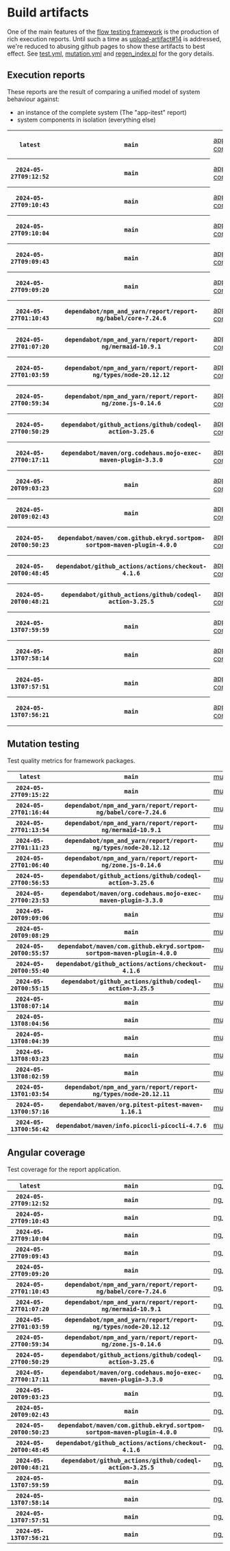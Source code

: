 # Build artifacts

One of the main features of the [flow testing framework](https://github.com/Mastercard/flow) is the production of rich execution reports.
Until such a time as [upload-artifact#14](https://github.com/actions/upload-artifact/issues/14) is addressed, we're reduced to abusing github pages to show these artifacts to best effect.
See [test.yml](https://github.com/Mastercard/flow/blob/main/.github/workflows/test.yml), [mutation.yml](https://github.com/Mastercard/flow/blob/main/.github/workflows/mutation.yml) and [regen_index.pl](https://github.com/Mastercard/flow/blob/pages/regen_index.pl) for the gory details.

## Execution reports

These reports are the result of comparing a unified model of system behaviour against:
 * an instance of the complete system (The "app-itest" report)
 * system components in isolation (everything else)

<!-- start:execution -->
<table>
	<tbody>
		<tr> <th><code>latest</code></th>
			 <th><code>main</code></th>
			<td><a href="execution/latest/app-core/target/mctf/latest/index.html">app-core</a></td>
			<td><a href="execution/latest/app-histogram/target/mctf/latest/index.html">app-histogram</a></td>
			<td><a href="execution/latest/app-itest/target/mctf/latest/index.html">app-itest</a></td>
			<td><a href="execution/latest/app-queue/target/mctf/latest/index.html">app-queue</a></td>
			<td><a href="execution/latest/app-store/target/mctf/latest/index.html">app-store</a></td>
			<td><a href="execution/latest/app-ui/target/mctf/latest/index.html">app-ui</a></td>
			<td><a href="execution/latest/app-web-ui/target/mctf/latest/index.html">app-web-ui</a></td>
		</tr>
		<tr> <th><code>2024-05-27T09:12:52</code></th>
			 <th><code>main</code></th>
			<td><a href="execution/1716801172/app-core/target/mctf/latest/index.html">app-core</a></td>
			<td><a href="execution/1716801172/app-histogram/target/mctf/latest/index.html">app-histogram</a></td>
			<td><a href="execution/1716801172/app-itest/target/mctf/latest/index.html">app-itest</a></td>
			<td><a href="execution/1716801172/app-queue/target/mctf/latest/index.html">app-queue</a></td>
			<td><a href="execution/1716801172/app-store/target/mctf/latest/index.html">app-store</a></td>
			<td><a href="execution/1716801172/app-ui/target/mctf/latest/index.html">app-ui</a></td>
			<td><a href="execution/1716801172/app-web-ui/target/mctf/latest/index.html">app-web-ui</a></td>
		</tr>
		<tr> <th><code>2024-05-27T09:10:43</code></th>
			 <th><code>main</code></th>
			<td><a href="execution/1716801043/app-core/target/mctf/latest/index.html">app-core</a></td>
			<td><a href="execution/1716801043/app-histogram/target/mctf/latest/index.html">app-histogram</a></td>
			<td><a href="execution/1716801043/app-itest/target/mctf/latest/index.html">app-itest</a></td>
			<td><a href="execution/1716801043/app-queue/target/mctf/latest/index.html">app-queue</a></td>
			<td><a href="execution/1716801043/app-store/target/mctf/latest/index.html">app-store</a></td>
			<td><a href="execution/1716801043/app-ui/target/mctf/latest/index.html">app-ui</a></td>
			<td><a href="execution/1716801043/app-web-ui/target/mctf/latest/index.html">app-web-ui</a></td>
		</tr>
		<tr> <th><code>2024-05-27T09:10:04</code></th>
			 <th><code>main</code></th>
			<td><a href="execution/1716801004/app-core/target/mctf/latest/index.html">app-core</a></td>
			<td><a href="execution/1716801004/app-histogram/target/mctf/latest/index.html">app-histogram</a></td>
			<td><a href="execution/1716801004/app-itest/target/mctf/latest/index.html">app-itest</a></td>
			<td><a href="execution/1716801004/app-queue/target/mctf/latest/index.html">app-queue</a></td>
			<td><a href="execution/1716801004/app-store/target/mctf/latest/index.html">app-store</a></td>
			<td><a href="execution/1716801004/app-ui/target/mctf/latest/index.html">app-ui</a></td>
			<td><a href="execution/1716801004/app-web-ui/target/mctf/latest/index.html">app-web-ui</a></td>
		</tr>
		<tr> <th><code>2024-05-27T09:09:43</code></th>
			 <th><code>main</code></th>
			<td><a href="execution/1716800983/app-core/target/mctf/latest/index.html">app-core</a></td>
			<td><a href="execution/1716800983/app-histogram/target/mctf/latest/index.html">app-histogram</a></td>
			<td><a href="execution/1716800983/app-itest/target/mctf/latest/index.html">app-itest</a></td>
			<td><a href="execution/1716800983/app-queue/target/mctf/latest/index.html">app-queue</a></td>
			<td><a href="execution/1716800983/app-store/target/mctf/latest/index.html">app-store</a></td>
			<td><a href="execution/1716800983/app-ui/target/mctf/latest/index.html">app-ui</a></td>
			<td><a href="execution/1716800983/app-web-ui/target/mctf/latest/index.html">app-web-ui</a></td>
		</tr>
		<tr> <th><code>2024-05-27T09:09:20</code></th>
			 <th><code>main</code></th>
			<td><a href="execution/1716800960/app-core/target/mctf/latest/index.html">app-core</a></td>
			<td><a href="execution/1716800960/app-histogram/target/mctf/latest/index.html">app-histogram</a></td>
			<td><a href="execution/1716800960/app-itest/target/mctf/latest/index.html">app-itest</a></td>
			<td><a href="execution/1716800960/app-queue/target/mctf/latest/index.html">app-queue</a></td>
			<td><a href="execution/1716800960/app-store/target/mctf/latest/index.html">app-store</a></td>
			<td><a href="execution/1716800960/app-ui/target/mctf/latest/index.html">app-ui</a></td>
			<td><a href="execution/1716800960/app-web-ui/target/mctf/latest/index.html">app-web-ui</a></td>
		</tr>
		<tr> <th><code>2024-05-27T01:10:43</code></th>
			 <th><code>dependabot/npm_and_yarn/report/report-ng/babel/core-7.24.6</code></th>
			<td><a href="execution/1716772243/app-core/target/mctf/latest/index.html">app-core</a></td>
			<td><a href="execution/1716772243/app-histogram/target/mctf/latest/index.html">app-histogram</a></td>
			<td><a href="execution/1716772243/app-itest/target/mctf/latest/index.html">app-itest</a></td>
			<td><a href="execution/1716772243/app-queue/target/mctf/latest/index.html">app-queue</a></td>
			<td><a href="execution/1716772243/app-store/target/mctf/latest/index.html">app-store</a></td>
			<td><a href="execution/1716772243/app-ui/target/mctf/latest/index.html">app-ui</a></td>
			<td><a href="execution/1716772243/app-web-ui/target/mctf/latest/index.html">app-web-ui</a></td>
		</tr>
		<tr> <th><code>2024-05-27T01:07:20</code></th>
			 <th><code>dependabot/npm_and_yarn/report/report-ng/mermaid-10.9.1</code></th>
			<td><a href="execution/1716772040/app-core/target/mctf/latest/index.html">app-core</a></td>
			<td><a href="execution/1716772040/app-histogram/target/mctf/latest/index.html">app-histogram</a></td>
			<td><a href="execution/1716772040/app-itest/target/mctf/latest/index.html">app-itest</a></td>
			<td><a href="execution/1716772040/app-queue/target/mctf/latest/index.html">app-queue</a></td>
			<td><a href="execution/1716772040/app-store/target/mctf/latest/index.html">app-store</a></td>
			<td><a href="execution/1716772040/app-ui/target/mctf/latest/index.html">app-ui</a></td>
			<td><a href="execution/1716772040/app-web-ui/target/mctf/latest/index.html">app-web-ui</a></td>
		</tr>
		<tr> <th><code>2024-05-27T01:03:59</code></th>
			 <th><code>dependabot/npm_and_yarn/report/report-ng/types/node-20.12.12</code></th>
			<td><a href="execution/1716771839/app-core/target/mctf/latest/index.html">app-core</a></td>
			<td><a href="execution/1716771839/app-histogram/target/mctf/latest/index.html">app-histogram</a></td>
			<td><a href="execution/1716771839/app-itest/target/mctf/latest/index.html">app-itest</a></td>
			<td><a href="execution/1716771839/app-queue/target/mctf/latest/index.html">app-queue</a></td>
			<td><a href="execution/1716771839/app-store/target/mctf/latest/index.html">app-store</a></td>
			<td><a href="execution/1716771839/app-ui/target/mctf/latest/index.html">app-ui</a></td>
			<td><a href="execution/1716771839/app-web-ui/target/mctf/latest/index.html">app-web-ui</a></td>
		</tr>
		<tr> <th><code>2024-05-27T00:59:34</code></th>
			 <th><code>dependabot/npm_and_yarn/report/report-ng/zone.js-0.14.6</code></th>
			<td><a href="execution/1716771574/app-core/target/mctf/latest/index.html">app-core</a></td>
			<td><a href="execution/1716771574/app-histogram/target/mctf/latest/index.html">app-histogram</a></td>
			<td><a href="execution/1716771574/app-itest/target/mctf/latest/index.html">app-itest</a></td>
			<td><a href="execution/1716771574/app-queue/target/mctf/latest/index.html">app-queue</a></td>
			<td><a href="execution/1716771574/app-store/target/mctf/latest/index.html">app-store</a></td>
			<td><a href="execution/1716771574/app-ui/target/mctf/latest/index.html">app-ui</a></td>
			<td><a href="execution/1716771574/app-web-ui/target/mctf/latest/index.html">app-web-ui</a></td>
		</tr>
		<tr> <th><code>2024-05-27T00:50:29</code></th>
			 <th><code>dependabot/github_actions/github/codeql-action-3.25.6</code></th>
			<td><a href="execution/1716771029/app-core/target/mctf/latest/index.html">app-core</a></td>
			<td><a href="execution/1716771029/app-histogram/target/mctf/latest/index.html">app-histogram</a></td>
			<td><a href="execution/1716771029/app-itest/target/mctf/latest/index.html">app-itest</a></td>
			<td><a href="execution/1716771029/app-queue/target/mctf/latest/index.html">app-queue</a></td>
			<td><a href="execution/1716771029/app-store/target/mctf/latest/index.html">app-store</a></td>
			<td><a href="execution/1716771029/app-ui/target/mctf/latest/index.html">app-ui</a></td>
			<td><a href="execution/1716771029/app-web-ui/target/mctf/latest/index.html">app-web-ui</a></td>
		</tr>
		<tr> <th><code>2024-05-27T00:17:11</code></th>
			 <th><code>dependabot/maven/org.codehaus.mojo-exec-maven-plugin-3.3.0</code></th>
			<td><a href="execution/1716769031/app-core/target/mctf/latest/index.html">app-core</a></td>
			<td><a href="execution/1716769031/app-histogram/target/mctf/latest/index.html">app-histogram</a></td>
			<td><a href="execution/1716769031/app-itest/target/mctf/latest/index.html">app-itest</a></td>
			<td><a href="execution/1716769031/app-queue/target/mctf/latest/index.html">app-queue</a></td>
			<td><a href="execution/1716769031/app-store/target/mctf/latest/index.html">app-store</a></td>
			<td><a href="execution/1716769031/app-ui/target/mctf/latest/index.html">app-ui</a></td>
			<td><a href="execution/1716769031/app-web-ui/target/mctf/latest/index.html">app-web-ui</a></td>
		</tr>
		<tr> <th><code>2024-05-20T09:03:23</code></th>
			 <th><code>main</code></th>
			<td><a href="execution/1716195803/app-core/target/mctf/latest/index.html">app-core</a></td>
			<td><a href="execution/1716195803/app-histogram/target/mctf/latest/index.html">app-histogram</a></td>
			<td><a href="execution/1716195803/app-itest/target/mctf/latest/index.html">app-itest</a></td>
			<td><a href="execution/1716195803/app-queue/target/mctf/latest/index.html">app-queue</a></td>
			<td><a href="execution/1716195803/app-store/target/mctf/latest/index.html">app-store</a></td>
			<td><a href="execution/1716195803/app-ui/target/mctf/latest/index.html">app-ui</a></td>
			<td><a href="execution/1716195803/app-web-ui/target/mctf/latest/index.html">app-web-ui</a></td>
		</tr>
		<tr> <th><code>2024-05-20T09:02:43</code></th>
			 <th><code>main</code></th>
			<td><a href="execution/1716195763/app-core/target/mctf/latest/index.html">app-core</a></td>
			<td><a href="execution/1716195763/app-histogram/target/mctf/latest/index.html">app-histogram</a></td>
			<td><a href="execution/1716195763/app-itest/target/mctf/latest/index.html">app-itest</a></td>
			<td><a href="execution/1716195763/app-queue/target/mctf/latest/index.html">app-queue</a></td>
			<td><a href="execution/1716195763/app-store/target/mctf/latest/index.html">app-store</a></td>
			<td><a href="execution/1716195763/app-ui/target/mctf/latest/index.html">app-ui</a></td>
			<td><a href="execution/1716195763/app-web-ui/target/mctf/latest/index.html">app-web-ui</a></td>
		</tr>
		<tr> <th><code>2024-05-20T00:50:23</code></th>
			 <th><code>dependabot/maven/com.github.ekryd.sortpom-sortpom-maven-plugin-4.0.0</code></th>
			<td><a href="execution/1716166223/app-core/target/mctf/latest/index.html">app-core</a></td>
			<td><a href="execution/1716166223/app-histogram/target/mctf/latest/index.html">app-histogram</a></td>
			<td><a href="execution/1716166223/app-itest/target/mctf/latest/index.html">app-itest</a></td>
			<td><a href="execution/1716166223/app-queue/target/mctf/latest/index.html">app-queue</a></td>
			<td><a href="execution/1716166223/app-store/target/mctf/latest/index.html">app-store</a></td>
			<td><a href="execution/1716166223/app-ui/target/mctf/latest/index.html">app-ui</a></td>
			<td><a href="execution/1716166223/app-web-ui/target/mctf/latest/index.html">app-web-ui</a></td>
		</tr>
		<tr> <th><code>2024-05-20T00:48:45</code></th>
			 <th><code>dependabot/github_actions/actions/checkout-4.1.6</code></th>
			<td><a href="execution/1716166125/app-core/target/mctf/latest/index.html">app-core</a></td>
			<td><a href="execution/1716166125/app-histogram/target/mctf/latest/index.html">app-histogram</a></td>
			<td><a href="execution/1716166125/app-itest/target/mctf/latest/index.html">app-itest</a></td>
			<td><a href="execution/1716166125/app-queue/target/mctf/latest/index.html">app-queue</a></td>
			<td><a href="execution/1716166125/app-store/target/mctf/latest/index.html">app-store</a></td>
			<td><a href="execution/1716166125/app-ui/target/mctf/latest/index.html">app-ui</a></td>
			<td><a href="execution/1716166125/app-web-ui/target/mctf/latest/index.html">app-web-ui</a></td>
		</tr>
		<tr> <th><code>2024-05-20T00:48:21</code></th>
			 <th><code>dependabot/github_actions/github/codeql-action-3.25.5</code></th>
			<td><a href="execution/1716166101/app-core/target/mctf/latest/index.html">app-core</a></td>
			<td><a href="execution/1716166101/app-histogram/target/mctf/latest/index.html">app-histogram</a></td>
			<td><a href="execution/1716166101/app-itest/target/mctf/latest/index.html">app-itest</a></td>
			<td><a href="execution/1716166101/app-queue/target/mctf/latest/index.html">app-queue</a></td>
			<td><a href="execution/1716166101/app-store/target/mctf/latest/index.html">app-store</a></td>
			<td><a href="execution/1716166101/app-ui/target/mctf/latest/index.html">app-ui</a></td>
			<td><a href="execution/1716166101/app-web-ui/target/mctf/latest/index.html">app-web-ui</a></td>
		</tr>
		<tr> <th><code>2024-05-13T07:59:59</code></th>
			 <th><code>main</code></th>
			<td><a href="execution/1715587199/app-core/target/mctf/latest/index.html">app-core</a></td>
			<td><a href="execution/1715587199/app-histogram/target/mctf/latest/index.html">app-histogram</a></td>
			<td><a href="execution/1715587199/app-itest/target/mctf/latest/index.html">app-itest</a></td>
			<td><a href="execution/1715587199/app-queue/target/mctf/latest/index.html">app-queue</a></td>
			<td><a href="execution/1715587199/app-store/target/mctf/latest/index.html">app-store</a></td>
			<td><a href="execution/1715587199/app-ui/target/mctf/latest/index.html">app-ui</a></td>
			<td><a href="execution/1715587199/app-web-ui/target/mctf/latest/index.html">app-web-ui</a></td>
		</tr>
		<tr> <th><code>2024-05-13T07:58:14</code></th>
			 <th><code>main</code></th>
			<td><a href="execution/1715587094/app-core/target/mctf/latest/index.html">app-core</a></td>
			<td><a href="execution/1715587094/app-histogram/target/mctf/latest/index.html">app-histogram</a></td>
			<td><a href="execution/1715587094/app-itest/target/mctf/latest/index.html">app-itest</a></td>
			<td><a href="execution/1715587094/app-queue/target/mctf/latest/index.html">app-queue</a></td>
			<td><a href="execution/1715587094/app-store/target/mctf/latest/index.html">app-store</a></td>
			<td><a href="execution/1715587094/app-ui/target/mctf/latest/index.html">app-ui</a></td>
			<td><a href="execution/1715587094/app-web-ui/target/mctf/latest/index.html">app-web-ui</a></td>
		</tr>
		<tr> <th><code>2024-05-13T07:57:51</code></th>
			 <th><code>main</code></th>
			<td><a href="execution/1715587071/app-core/target/mctf/latest/index.html">app-core</a></td>
			<td><a href="execution/1715587071/app-histogram/target/mctf/latest/index.html">app-histogram</a></td>
			<td><a href="execution/1715587071/app-itest/target/mctf/latest/index.html">app-itest</a></td>
			<td><a href="execution/1715587071/app-queue/target/mctf/latest/index.html">app-queue</a></td>
			<td><a href="execution/1715587071/app-store/target/mctf/latest/index.html">app-store</a></td>
			<td><a href="execution/1715587071/app-ui/target/mctf/latest/index.html">app-ui</a></td>
			<td><a href="execution/1715587071/app-web-ui/target/mctf/latest/index.html">app-web-ui</a></td>
		</tr>
		<tr> <th><code>2024-05-13T07:56:21</code></th>
			 <th><code>main</code></th>
			<td><a href="execution/1715586981/app-core/target/mctf/latest/index.html">app-core</a></td>
			<td><a href="execution/1715586981/app-histogram/target/mctf/latest/index.html">app-histogram</a></td>
			<td><a href="execution/1715586981/app-itest/target/mctf/latest/index.html">app-itest</a></td>
			<td><a href="execution/1715586981/app-queue/target/mctf/latest/index.html">app-queue</a></td>
			<td><a href="execution/1715586981/app-store/target/mctf/latest/index.html">app-store</a></td>
			<td><a href="execution/1715586981/app-ui/target/mctf/latest/index.html">app-ui</a></td>
			<td><a href="execution/1715586981/app-web-ui/target/mctf/latest/index.html">app-web-ui</a></td>
		</tr>
	</tbody>
</table>
<!-- end:execution -->

## Mutation testing

Test quality metrics for framework packages.

<!-- start:mutation -->
<table>
	<tbody>
		<tr> <th><code>latest</code></th>
			 <th><code>main</code></th>
			<td><a href="mutation/latest/mutation_report/index.html">mutation</a></td>
		</tr>
		<tr> <th><code>2024-05-27T09:15:22</code></th>
			 <th><code>main</code></th>
			<td><a href="mutation/1716801322/mutation_report/index.html">mutation</a></td>
		</tr>
		<tr> <th><code>2024-05-27T01:16:44</code></th>
			 <th><code>dependabot/npm_and_yarn/report/report-ng/babel/core-7.24.6</code></th>
			<td><a href="mutation/1716772604/mutation_report/index.html">mutation</a></td>
		</tr>
		<tr> <th><code>2024-05-27T01:13:54</code></th>
			 <th><code>dependabot/npm_and_yarn/report/report-ng/mermaid-10.9.1</code></th>
			<td><a href="mutation/1716772434/mutation_report/index.html">mutation</a></td>
		</tr>
		<tr> <th><code>2024-05-27T01:11:23</code></th>
			 <th><code>dependabot/npm_and_yarn/report/report-ng/types/node-20.12.12</code></th>
			<td><a href="mutation/1716772283/mutation_report/index.html">mutation</a></td>
		</tr>
		<tr> <th><code>2024-05-27T01:06:40</code></th>
			 <th><code>dependabot/npm_and_yarn/report/report-ng/zone.js-0.14.6</code></th>
			<td><a href="mutation/1716772000/mutation_report/index.html">mutation</a></td>
		</tr>
		<tr> <th><code>2024-05-27T00:56:53</code></th>
			 <th><code>dependabot/github_actions/github/codeql-action-3.25.6</code></th>
			<td><a href="mutation/1716771413/mutation_report/index.html">mutation</a></td>
		</tr>
		<tr> <th><code>2024-05-27T00:23:53</code></th>
			 <th><code>dependabot/maven/org.codehaus.mojo-exec-maven-plugin-3.3.0</code></th>
			<td><a href="mutation/1716769433/mutation_report/index.html">mutation</a></td>
		</tr>
		<tr> <th><code>2024-05-20T09:09:06</code></th>
			 <th><code>main</code></th>
			<td><a href="mutation/1716196146/mutation_report/index.html">mutation</a></td>
		</tr>
		<tr> <th><code>2024-05-20T09:08:29</code></th>
			 <th><code>main</code></th>
			<td><a href="mutation/1716196109/mutation_report/index.html">mutation</a></td>
		</tr>
		<tr> <th><code>2024-05-20T00:55:57</code></th>
			 <th><code>dependabot/maven/com.github.ekryd.sortpom-sortpom-maven-plugin-4.0.0</code></th>
			<td><a href="mutation/1716166557/mutation_report/index.html">mutation</a></td>
		</tr>
		<tr> <th><code>2024-05-20T00:55:40</code></th>
			 <th><code>dependabot/github_actions/actions/checkout-4.1.6</code></th>
			<td><a href="mutation/1716166540/mutation_report/index.html">mutation</a></td>
		</tr>
		<tr> <th><code>2024-05-20T00:55:15</code></th>
			 <th><code>dependabot/github_actions/github/codeql-action-3.25.5</code></th>
			<td><a href="mutation/1716166515/mutation_report/index.html">mutation</a></td>
		</tr>
		<tr> <th><code>2024-05-13T08:07:14</code></th>
			 <th><code>main</code></th>
			<td><a href="mutation/1715587634/mutation_report/index.html">mutation</a></td>
		</tr>
		<tr> <th><code>2024-05-13T08:04:56</code></th>
			 <th><code>main</code></th>
			<td><a href="mutation/1715587496/mutation_report/index.html">mutation</a></td>
		</tr>
		<tr> <th><code>2024-05-13T08:04:39</code></th>
			 <th><code>main</code></th>
			<td><a href="mutation/1715587479/mutation_report/index.html">mutation</a></td>
		</tr>
		<tr> <th><code>2024-05-13T08:03:23</code></th>
			 <th><code>main</code></th>
			<td><a href="mutation/1715587403/mutation_report/index.html">mutation</a></td>
		</tr>
		<tr> <th><code>2024-05-13T08:02:59</code></th>
			 <th><code>main</code></th>
			<td><a href="mutation/1715587379/mutation_report/index.html">mutation</a></td>
		</tr>
		<tr> <th><code>2024-05-13T01:03:54</code></th>
			 <th><code>dependabot/npm_and_yarn/report/report-ng/types/node-20.12.11</code></th>
			<td><a href="mutation/1715562234/mutation_report/index.html">mutation</a></td>
		</tr>
		<tr> <th><code>2024-05-13T00:57:16</code></th>
			 <th><code>dependabot/maven/org.pitest-pitest-maven-1.16.1</code></th>
			<td><a href="mutation/1715561836/mutation_report/index.html">mutation</a></td>
		</tr>
		<tr> <th><code>2024-05-13T00:56:42</code></th>
			 <th><code>dependabot/maven/info.picocli-picocli-4.7.6</code></th>
			<td><a href="mutation/1715561802/mutation_report/index.html">mutation</a></td>
		</tr>
	</tbody>
</table>
<!-- end:mutation -->

## Angular coverage

Test coverage for the report application.

<!-- start:ng_coverage -->
<table>
	<tbody>
		<tr> <th><code>latest</code></th>
			 <th><code>main</code></th>
			<td><a href="ng_coverage/latest/report/index.html">ng_coverage</a></td>
		</tr>
		<tr> <th><code>2024-05-27T09:12:52</code></th>
			 <th><code>main</code></th>
			<td><a href="ng_coverage/1716801172/report/index.html">ng_coverage</a></td>
		</tr>
		<tr> <th><code>2024-05-27T09:10:43</code></th>
			 <th><code>main</code></th>
			<td><a href="ng_coverage/1716801043/report/index.html">ng_coverage</a></td>
		</tr>
		<tr> <th><code>2024-05-27T09:10:04</code></th>
			 <th><code>main</code></th>
			<td><a href="ng_coverage/1716801004/report/index.html">ng_coverage</a></td>
		</tr>
		<tr> <th><code>2024-05-27T09:09:43</code></th>
			 <th><code>main</code></th>
			<td><a href="ng_coverage/1716800983/report/index.html">ng_coverage</a></td>
		</tr>
		<tr> <th><code>2024-05-27T09:09:20</code></th>
			 <th><code>main</code></th>
			<td><a href="ng_coverage/1716800960/report/index.html">ng_coverage</a></td>
		</tr>
		<tr> <th><code>2024-05-27T01:10:43</code></th>
			 <th><code>dependabot/npm_and_yarn/report/report-ng/babel/core-7.24.6</code></th>
			<td><a href="ng_coverage/1716772243/report/index.html">ng_coverage</a></td>
		</tr>
		<tr> <th><code>2024-05-27T01:07:20</code></th>
			 <th><code>dependabot/npm_and_yarn/report/report-ng/mermaid-10.9.1</code></th>
			<td><a href="ng_coverage/1716772040/report/index.html">ng_coverage</a></td>
		</tr>
		<tr> <th><code>2024-05-27T01:03:59</code></th>
			 <th><code>dependabot/npm_and_yarn/report/report-ng/types/node-20.12.12</code></th>
			<td><a href="ng_coverage/1716771839/report/index.html">ng_coverage</a></td>
		</tr>
		<tr> <th><code>2024-05-27T00:59:34</code></th>
			 <th><code>dependabot/npm_and_yarn/report/report-ng/zone.js-0.14.6</code></th>
			<td><a href="ng_coverage/1716771574/report/index.html">ng_coverage</a></td>
		</tr>
		<tr> <th><code>2024-05-27T00:50:29</code></th>
			 <th><code>dependabot/github_actions/github/codeql-action-3.25.6</code></th>
			<td><a href="ng_coverage/1716771029/report/index.html">ng_coverage</a></td>
		</tr>
		<tr> <th><code>2024-05-27T00:17:11</code></th>
			 <th><code>dependabot/maven/org.codehaus.mojo-exec-maven-plugin-3.3.0</code></th>
			<td><a href="ng_coverage/1716769031/report/index.html">ng_coverage</a></td>
		</tr>
		<tr> <th><code>2024-05-20T09:03:23</code></th>
			 <th><code>main</code></th>
			<td><a href="ng_coverage/1716195803/report/index.html">ng_coverage</a></td>
		</tr>
		<tr> <th><code>2024-05-20T09:02:43</code></th>
			 <th><code>main</code></th>
			<td><a href="ng_coverage/1716195763/report/index.html">ng_coverage</a></td>
		</tr>
		<tr> <th><code>2024-05-20T00:50:23</code></th>
			 <th><code>dependabot/maven/com.github.ekryd.sortpom-sortpom-maven-plugin-4.0.0</code></th>
			<td><a href="ng_coverage/1716166223/report/index.html">ng_coverage</a></td>
		</tr>
		<tr> <th><code>2024-05-20T00:48:45</code></th>
			 <th><code>dependabot/github_actions/actions/checkout-4.1.6</code></th>
			<td><a href="ng_coverage/1716166125/report/index.html">ng_coverage</a></td>
		</tr>
		<tr> <th><code>2024-05-20T00:48:21</code></th>
			 <th><code>dependabot/github_actions/github/codeql-action-3.25.5</code></th>
			<td><a href="ng_coverage/1716166101/report/index.html">ng_coverage</a></td>
		</tr>
		<tr> <th><code>2024-05-13T07:59:59</code></th>
			 <th><code>main</code></th>
			<td><a href="ng_coverage/1715587199/report/index.html">ng_coverage</a></td>
		</tr>
		<tr> <th><code>2024-05-13T07:58:14</code></th>
			 <th><code>main</code></th>
			<td><a href="ng_coverage/1715587094/report/index.html">ng_coverage</a></td>
		</tr>
		<tr> <th><code>2024-05-13T07:57:51</code></th>
			 <th><code>main</code></th>
			<td><a href="ng_coverage/1715587071/report/index.html">ng_coverage</a></td>
		</tr>
		<tr> <th><code>2024-05-13T07:56:21</code></th>
			 <th><code>main</code></th>
			<td><a href="ng_coverage/1715586981/report/index.html">ng_coverage</a></td>
		</tr>
	</tbody>
</table>
<!-- end:ng_coverage -->